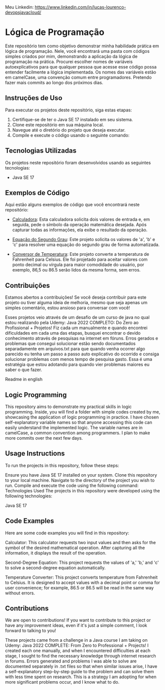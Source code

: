 Meu Linkedin: https://www.linkedin.com/in/lucas-lourenco-devopsjavacloud/


# Lógica de Programação

Este repositório tem como objetivo demonstrar minha habilidade prática em lógica de programação. Nele, você encontrará uma pasta com códigos simples criados por mim, demonstrando a aplicação da lógica de programação na prática. Procurei escolher nomes de variáveis autoexplicativos para que qualquer pessoa que acesse esse código possa entender facilmente a lógica implementada. Os nomes das variáveis estão em camelCase, uma convenção comum entre programadores. Pretendo fazer mais commits ao longo dos próximos dias.

## Instruções de Uso

Para executar os projetos deste repositório, siga estas etapas:

1. Certifique-se de ter o Java SE 17 instalado em seu sistema.
2. Clone este repositório em sua máquina local.
3. Navegue até o diretório do projeto que deseja executar.
4. Compile e execute o código usando o seguinte comando:

## Tecnologias Utilizadas

Os projetos neste repositório foram desenvolvidos usando as seguintes tecnologias:

- Java SE 17

## Exemplos de Código

Aqui estão alguns exemplos de código que você encontrará neste repositório:

- [Calculadora](https://github.com/LucasLourenco97/LogicadeProgramacao/blob/main/programa1/src/programa1/Calculadora.java): Esta calculadora solicita dois valores de entrada e, em seguida, pede o símbolo da operação matemática desejada. Após capturar todas as informações, ela exibe o resultado da operação.

- [Equação do Segundo Grau](https://github.com/LucasLourenco97/LogicadeProgramacao/blob/main/programa1/src/programa1/Equa%C3%A7%C3%A3odoSegundoGrau.java): Este projeto solicita os valores de 'a', 'b' e 'c' para resolver uma equação do segundo grau de forma automatizada.

- [Conversor de Temperatura](https://github.com/LucasLourenco97/LogicadeProgramacao/blob/main/programa1/src/programa1/TemperaturaFahrenheitCelcius.java): Este projeto converte a temperatura de Fahrenheit para Celsius. Ele foi projetado para aceitar valores com ponto decimal ou vírgula para maior comodidade do usuário, por exemplo, 86,5 ou 86.5 serão lidos da mesma forma, sem erros.

## Contribuições

Estamos abertos a contribuições! Se você deseja contribuir para este projeto ou tiver alguma ideia de melhoria, mesmo que seja apenas um simples comentário, estou ansioso para conversar com você!

Esses projetos veio através de um desafio de um curso de java no qual estou realizando pela Udemy: Java 2022 COMPLETO: Do Zero ao Profissional + Projetos! Fiz cada um manualmente e quando encontrei dificuldades em cada uma das etapas, busquei encontrar o devido conhecimento através de pesquisas na internet em fóruns. Erros gerados e problemas que consegui solucionar estão sendo documentados separadamente em arquivos.txt para que quando venha ocorrer algo parecido eu tenha um passo a passo auto explicativo do ocorrido e consiga solucionar problemas com menos tempo de pesquisa gasto. Essa é uma estratégia que estou adotando para quando vier problemas maiores eu saber o que fazer.

Readme in english

## Logic Programming
This repository aims to demonstrate my practical skills in logic programming. Inside, you will find a folder with simple codes created by me, showcasing the application of logic programming in practice. I have chosen self-explanatory variable names so that anyone accessing this code can easily understand the implemented logic. The variable names are in camelCase, a common convention among programmers. I plan to make more commits over the next few days.

## Usage Instructions
To run the projects in this repository, follow these steps:

Ensure you have Java SE 17 installed on your system.
Clone this repository to your local machine.
Navigate to the directory of the project you wish to run.
Compile and execute the code using the following command:
Technologies Used
The projects in this repository were developed using the following technologies:

Java SE 17
## Code Examples
Here are some code examples you will find in this repository:

Calculator: This calculator requests two input values and then asks for the symbol of the desired mathematical operation. After capturing all the information, it displays the result of the operation.

Second-Degree Equation: This project requests the values of 'a,' 'b,' and 'c' to solve a second-degree equation automatically.

Temperature Converter: This project converts temperature from Fahrenheit to Celsius. It is designed to accept values with a decimal point or comma for user convenience; for example, 86.5 or 86.5 will be read in the same way without errors.

## Contributions
We are open to contributions! If you want to contribute to this project or have any improvement ideas, even if it's just a simple comment, I look forward to talking to you!

These projects came from a challenge in a Java course I am taking on Udemy: Java 2022 COMPLETE: From Zero to Professional + Projects! I created each one manually, and when I encountered difficulties at each stage, I sought to find the necessary knowledge through internet research in forums. Errors generated and problems I was able to solve are documented separately in .txt files so that when similar issues arise, I have a self-explanatory step-by-step guide to the problem and can solve them with less time spent on research. This is a strategy I am adopting for when more significant problems occur, and I know what to do.
